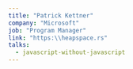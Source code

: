 ```yaml
---
title: "Patrick Kettner"
company: "Microsoft"
job: "Program Manager"
link: "https:\\heapspace.rs"
talks:
  - javascript-without-javascript
---
```


